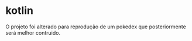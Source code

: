 # kotlin
O projeto foi alterado para reprodução de um pokedex que posteriormente será melhor contruido.
